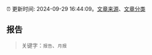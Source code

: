 :alarm_clock: 更新时间: 2024-09-29 16:44:09。[文章来源](/README.md)、[文章分类](/TAGS.md)

## 报告


> 关键字：`报告`、`月报`



